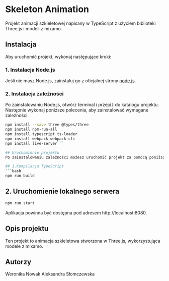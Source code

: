 
# Skeleton Animation

Projekt animacji szkieletowej napisany w TypeScript z użyciem biblioteki Three.js i modeli z mixamo.

## Instalacja
Aby uruchomić projekt, wykonaj następujące kroki:

### 1. Instalacja Node.js
Jeśli nie masz Node.js, zainstaluj go z oficjalnej strony [node.js](https://nodejs.org/en).

### 2. Instalacja zależności
Po zainstalowaniu Node.js, otwórz terminal i przejdź do katalogu projektu. Następnie wykonaj poniższe polecenia, aby zainstalować wymagane zależności:

```bash
npm install --save three @types/three
npm install npm-run-all
npm install typescript ts-loader
npm install webpack webpack-cli
npm install live-server```

## Uruchomienie projektu
Po zainstalowaniu zależności możesz uruchomić projekt za pomocą poniższych komend:

## 1.Kompilacja TypeScript
```bash
npm run build
```
## 2. Uruchomienie lokalnego serwera
```bash
npm run start
```

Aplikacja powinna być dostępna pod adresem http://localhost:8080.

## Opis projektu
Ten projekt to animacja szkieletowa stworzona w Three.js, wykorzystująca modele z mixamo.

## Autorzy
Weronika Nowak
Aleksandra Słomczewska
